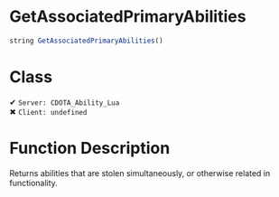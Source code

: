 # GetAssociatedPrimaryAbilities
```js
string GetAssociatedPrimaryAbilities()
```
# Class
✔ `Server: CDOTA_Ability_Lua`  
✖ `Client: undefined`  

# Function Description
Returns abilities that are stolen simultaneously, or otherwise related in functionality.
